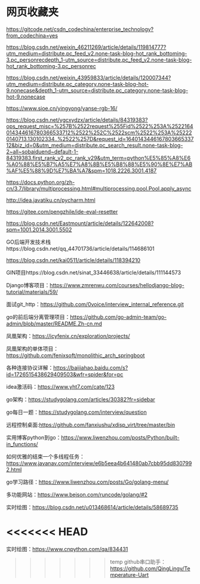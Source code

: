 # 网页收藏夹

https://gitcode.net/csdn_codechina/enterprise_technology?from_codechina=yes

https://blog.csdn.net/weixin_46211269/article/details/119814777?utm_medium=distribute.pc_feed_v2.none-task-blog-hot_rank_bottoming-3.pc_personrecdepth_1-utm_source=distribute.pc_feed_v2.none-task-blog-hot_rank_bottoming-3.pc_personrec

https://blog.csdn.net/weixin_43959833/article/details/120007344?utm_medium=distribute.pc_category.none-task-blog-hot-9.nonecase&depth_1-utm_source=distribute.pc_category.none-task-blog-hot-9.nonecase

https://www.sioe.cn/yingyong/yanse-rgb-16/

https://blog.csdn.net/ygcxydzx/article/details/84319383?ops_request_misc=%257B%2522request%255Fid%2522%253A%2522164014344616780366533712%2522%252C%2522scm%2522%253A%252220140713.130102334..%2522%257D&request_id=164014344616780366533712&biz_id=0&utm_medium=distribute.pc_search_result.none-task-blog-2~all~sobaiduend~default-1-84319383.first_rank_v2_pc_rank_v29&utm_term=python%E5%85%A8%E6%A0%88%E5%B7%A5%E7%A8%8B%E5%B8%88%E5%90%8E%E7%AB%AF%E5%88%9D%E7%BA%A7&spm=1018.2226.3001.4187

https://docs.python.org/zh-cn/3.7/library/multiprocessing.html#multiprocessing.pool.Pool.apply_async

http://idea.javatiku.cn/pycharm.html

https://gitee.com/pengzhile/ide-eval-resetter

https://blog.csdn.net/Eastmount/article/details/122642008?spm=1001.2014.3001.5502

GO后端开发技术栈https://blog.csdn.net/qq_44701736/article/details/114686101

https://blog.csdn.net/kai0511/article/details/118394210

GIN项目https://blog.csdn.net/sinat_33446638/article/details/111144573

Django博客项目：https://www.zmrenwu.com/courses/hellodjango-blog-tutorial/materials/59/

面试git_http：https://github.com/0voice/interview_internal_reference.git

go的前后端分离管理项目：https://github.com/go-admin-team/go-admin/blob/master/README.Zh-cn.md

凤凰架构：https://icyfenix.cn/exploration/projects/

凤凰架构的单体项目：https://github.com/fenixsoft/monolithic_arch_springboot

各种连接协议详解：https://baijiahao.baidu.com/s?id=1726515438629409503&wfr=spider&for=pc

idea激活码：https://www.yht7.com/cate/123

go架构：https://studygolang.com/articles/30382?fr=sidebar

go每日一题：https://studygolang.com/interview/question

远程控制桌面:https://github.com/fanxiushu/xdisp_virt/tree/master/bin

实用博客python到go：https://www.liwenzhou.com/posts/Python/built-in_functions/

如何优雅的结束一个多线程任务：https://www.javanav.com/interview/e6b5eea4b641480ab7cbb95dd8307992.html

go学习路径：https://www.liwenzhou.com/posts/Go/golang-menu/

多功能网站：https://www.bejson.com/runcode/golang/#2

实时绘图：https://blog.csdn.net/u013468614/article/details/58689735

<<<<<<< HEAD
=======
实时绘图：https://www.cnpython.com/qa/834431

>>>>>>> temp
github串口助手：https://github.com/QingLingv/Temperature-Uart